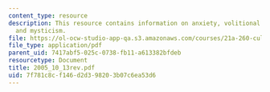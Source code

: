 ```yaml
---
content_type: resource
description: This resource contains information on anxiety, volitional conversion,
  and mysticism.
file: https://ol-ocw-studio-app-qa.s3.amazonaws.com/courses/21a-260-culture-embodiment-and-the-senses-fall-2005/7f781c8cf146d2d398203b07c6ea53d6_2005_10_13rev.pdf
file_type: application/pdf
parent_uid: 7417abf5-025c-0738-fb11-a613382bfdeb
resourcetype: Document
title: 2005_10_13rev.pdf
uid: 7f781c8c-f146-d2d3-9820-3b07c6ea53d6
---
```

